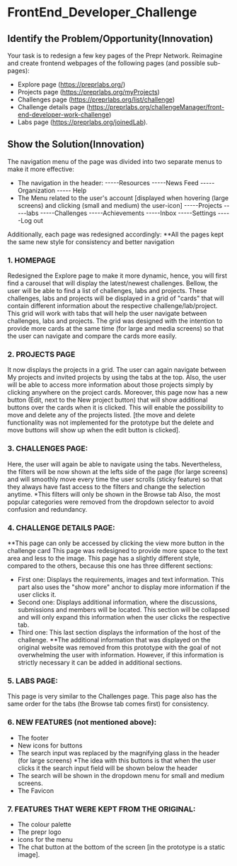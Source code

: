 # FrontEnd_Developer_Challenge
## Identify the Problem/Opportunity(Innovation)
Your task is to redesign a few key pages of the Prepr Network. Reimagine and create frontend webpages of the following pages (and possible sub-pages): 
- Explore page (https://preprlabs.org/) 
- Projects page (https://preprlabs.org/myProjects) 
- Challenges page (https://preprlabs.org/list/challenge) 
- Challenge details page (https://preprlabs.org/challengeManager/front-end-developer-work-challenge) 
- Labs page (https://preprlabs.org/joinedLab).

## Show the Solution(Innovation)
The navigation menu of the page was divided into two separate menus to make it more effective: 
- The navigation in the header: 
-----Resources 
-----News Feed 
-----Organization 
----- Help 
- The Menu related to the user's account [displayed when hovering (large screens) and clicking (small and medium) the user-icon] 
-----Projects 
-----labs 
-----Challenges 
-----Achievements 
-----Inbox 
-----Settings 
-----Log out 

Additionally, each page was redesigned accordingly: 
**All the pages kept the same new style for consistency and better navigation 
### 1. HOMEPAGE 
Redesigned the Explore page to make it more dynamic, hence, you will first find a carousel that will display the latest/newest challenges. Bellow, the user will be able to find a list of challenges, labs and projects. These challenges, labs and projects will be displayed in a grid of "cards" that will contain different information about the respective challenge/lab/project. This grid will work with tabs that will help the user navigate between challenges, labs and projects. The grid was designed with the intention to provide more cards at the same time (for large and media screens) so that the user can navigate and compare the cards more easily. 
### 2. PROJECTS PAGE 
It now displays the projects in a grid. The user can again navigate between My projects and invited projects by using the tabs at the top. Also, the user will be able to access more information about those projects simply by clicking anywhere on the project cards. Moreover, this page now has a new button (Edit, next to the New project button) that will show additional buttons over the cards when it is clicked. This will enable the possibility to move and delete any of the projects listed. [the move and delete functionality was not implemented for the prototype but the delete and move buttons will show up when the edit button is clicked]. 
### 3. CHALLENGES PAGE: 
Here, the user will again be able to navigate using the tabs. Nevertheless, the filters will be now shown at the lefts side of the page (for large screens) and will smoothly move every time the user scrolls (sticky feature) so that they always have fast access to the filters and change the selection anytime. *This filters will only be shown in the Browse tab Also, the most popular categories were removed from the dropdown selector to avoid confusion and redundancy. 
### 4. CHALLENGE DETAILS PAGE: 
**This page can only be accessed by clicking the view more button in the challenge card 
This page was redesigned to provide more space to the text area and less to the image. This page has a slightly different style, compared to the others, because this one has three different sections: 
- First one: Displays the requirements, images and text information. 
This part also uses the "show more" anchor to display more information if the user clicks it. 
- Second one: Displays additional information, where the discussions, submissions and members will be located. This section will be collapsed and will only expand this information when the user clicks the respective tab. 
- Third one: This last section displays the information of the host of the challenge. 
**The additional information that was displayed on the original website was removed from this prototype with the goal of not overwhelming the user with information. However, if this information is strictly necessary it can be added in additional sections. 
### 5. LABS PAGE: 
This page is very similar to the Challenges page. This page also has the same order for the tabs (the Browse tab comes first) for consistency. 
### 6. NEW FEATURES (not mentioned above): 
- The footer 
- New icons for buttons 
- The search input was replaced by the magnifying glass in the header (for large screens) *The idea with this buttons is that when the user clicks it the search input field will be shown below the header 
- The search will be shown in the dropdown menu for small and medium screens. 
- The Favicon 
### 7. FEATURES THAT WERE KEPT FROM THE ORIGINAL: 
- The colour palette 
- The prepr logo 
- icons for the menu 
- The chat button at the bottom of the screen [in the prototype is a static image].
